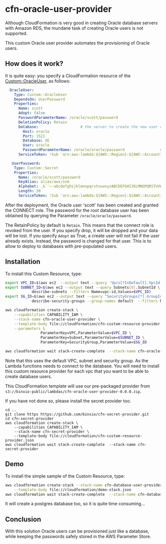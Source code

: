 # cfn-oracle-user-provider

Although CloudFormation is very good in creating Oracle database servers with Amazon RDS, the mundane task of creating Oracle users is not supported. 

This custom Oracle user provider automates the provisioning of Oracle users.


## How does it work?
It is quite easy: you specify a CloudFormation resource of the [Custom::OracleUser](docs/OracleUser.md), as follows:

```yaml
  OracleUser:
    Type: Custom::OracleUser
    DependsOn: UserPassword
    Properties:
      Name: scott
      Adopt: false
      PasswordParameterName: /oracle/scott/password
      DeletionPolicy: Retain 
      Database:                   # the server to create the new user or database in
        Host: oracle
        Port: 1521
        Database: XE
        User: oracle
        PasswordParameterName: /oracle/oracle/password                # put your root password is in the parameter store
      ServiceToken: !Sub 'arn:aws:lambda:${AWS::Region}:${AWS::AccountId}:function:binxio-cfn-oracle-user-provider-vpc-${AppVPC}'

   UserPassword:
    Type: Custom::Secret
    Properties:
      Name: /oracle/scott/password
      KeyAlias: alias/aws/ssm
      Alphabet: _&`'~-abcdefghijklmnopqrstuvwxyzABCDEFGHIJKLMNOPQRSTUVWXYZ0123456789
      Length: 30
      ServiceToken: !Sub 'arn:aws:lambda:${AWS::Region}:${AWS::AccountId}:function:binxio-cfn-secret-provider'
```

After the deployment, the Oracle user 'scott' has been created and granted the CONNECT role. The password for the root database user has been obtained by querying the Parameter `/oracle/oracle/password`.  

The RetainPolicy by default is `Retain`. This means that the connect role is revoked from the user. If you specify drop, it will be dropped and your data will be lost.
If you specify `Adopt` as True, a create user will not fail if the user already exists. Instead, the password is changed for that user. This is to allow to 
deploy to databases with pre-populated users.


## Installation
To install this Custom Resource, type:

```sh
export VPC_ID=$(aws ec2  --output text --query 'Vpcs[?IsDefault].VpcId' describe-vpcs)
export SUBNET_ID=$(aws ec2 --output text --query Subnets[0].SubnetId \
			describe-subnets --filters Name=vpc-id,Values=$VPC_ID)
export SG_ID=$(aws ec2 --output text --query "SecurityGroups[*].GroupId" \
			describe-security-groups --group-names default  --filters Name=vpc-id,Values=$VPC_ID)

aws cloudformation create-stack \
	--capabilities CAPABILITY_IAM \
	--stack-name cfn-oracle-user-provider \
	--template-body file://cloudformation/cfn-custom-resource-provider.json  \
	--parameters \
	            ParameterKey=VPC,ParameterValue=$VPC_ID \
	            ParameterKey=Subnet,ParameterValue=$SUBNET_ID \
                ParameterKey=SecurityGroup,ParameterValue=$SG_ID

aws cloudformation wait stack-create-complete  --stack-name cfn-oracle-user-provider 
```
Note that this uses the default VPC, subnet and security group. As the Lambda functions needs to connect to the database. You will need to 
install this custom resource provider for each vpc that you want to be able to create database users.

This CloudFormation template will use our pre-packaged provider from `s3://binxio-public/lambdas/cfn-oracle-user-provider-0.0.0.zip`.

If you have not done so, please install the secret provider too.

```
cd ..
git clone https https://github.com/binxio/cfn-secret-provider.git 
cd cfn-secret-provider
aws cloudformation create-stack \
	--capabilities CAPABILITY_IAM \
	--stack-name cfn-secret-provider \
	--template-body file://cloudformation/cfn-custom-resource-provider.json 
aws cloudformation wait stack-create-complete  --stack-name cfn-secret-provider 

```


## Demo
To install the simple sample of the Custom Resource, type:

```sh
aws cloudformation create-stack --stack-name cfn-database-user-provider-demo \
	--template-body file://cloudformation/demo-stack.json
aws cloudformation wait stack-create-complete  --stack-name cfn-database-user-provider-demo
```
It will create a postgres database too, so it is quite time consuming...

## Conclusion
With this solution Oracle users can be provisioned just like a database, while keeping the
passwords safely stored in the AWS Parameter Store.
